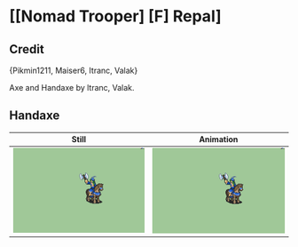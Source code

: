 # [\[Nomad Trooper\] \[F\] Repal]

## Credit

{Pikmin1211, Maiser6, Itranc, Valak}

Axe and Handaxe by ltranc, Valak.
	
## Handaxe

| Still | Animation |
| :---: | :-------: |
| ![Handaxe still](./Handaxe_000.png) | ![Handaxe animation](./Handaxe.gif) |

